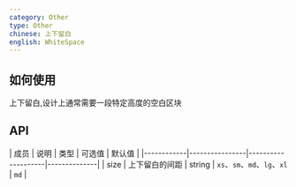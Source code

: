 ```yaml
---
category: Other
type: Other
chinese: 上下留白
english: WhiteSpace
---
```


## 如何使用

上下留白,设计上通常需要一段特定高度的空白区块

## API

| 成员        | 说明           | 类型      |  可选值         | 默认值       |
|------------|----------------|--------------------|--------------|
| size       |  上下留白的间距   | string | `xs`、`sm`、`md`、`lg`、`xl` | `md`  |
